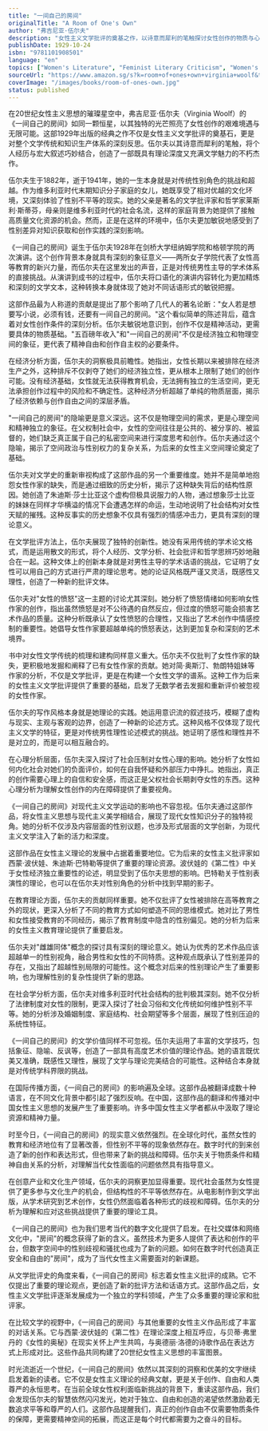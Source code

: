 ```yaml
---
title: "一间自己的房间"
originalTitle: "A Room of One's Own"
author: "弗吉尼亚·伍尔夫"
description: "女性主义文学批评的奠基之作，以诗意而犀利的笔触探讨女性创作的物质与心理条件，提出影响深远的女性写作理论。"
publishDate: 1929-10-24
isbn: "9781101908501"
language: "en"
topics: ["Women's Literature", "Feminist Literary Criticism", "Women's Writing", "Economic Empowerment"]
sourceUrl: "https://www.amazon.sg/s?k=room+of+ones+own+virginia+woolf&tag=inkrupt-22"
coverImage: "/images/books/room-of-ones-own.jpg"
status: published
---
```


在20世纪女性主义思想的璀璨星空中，弗吉尼亚·伍尔夫（Virginia Woolf）的《一间自己的房间》如同一颗恒星，以其独特的光芒照亮了女性创作的艰难境遇与无限可能。这部1929年出版的经典之作不仅是女性主义文学批评的奠基石，更是对整个文学传统和知识生产体系的深刻反思。伍尔夫以其诗意而犀利的笔触，将个人经历与宏大叙述巧妙结合，创造了一部既具有理论深度又充满文学魅力的不朽杰作。

伍尔夫生于1882年，逝于1941年，她的一生本身就是对传统性别角色的挑战和超越。作为维多利亚时代末期知识分子家庭的女儿，她既享受了相对优越的文化环境，又深刻体验了性别不平等的现实。她的父亲是著名的文学批评家和哲学家莱斯利·斯蒂芬，母亲则是维多利亚时代的社会名流，这样的家庭背景为她提供了接触高质量文化资源的机会。然而，正是在这样的环境中，伍尔夫更加敏锐地感受到了性别差异对知识获取和创作实践的深刻影响。

《一间自己的房间》诞生于伍尔夫1928年在剑桥大学纽纳姆学院和格顿学院的两次演讲。这个创作背景本身就具有深刻的象征意义——两所女子学院代表了女性高等教育的新兴力量，而伍尔夫在这里发出的声音，正是对传统男性主导的学术体系的直接挑战。从演讲到成书的过程中，伍尔夫将口语化的演讲内容转化为更加精炼和深刻的文学文本，这种转换本身就体现了她对不同话语形式的敏锐把握。

这部作品最为人称道的贡献是提出了那个影响了几代人的著名论断："女人若是想要写小说，必须有钱，还要有一间自己的房间。"这个看似简单的陈述背后，蕴含着对女性创作条件的深刻分析。伍尔夫敏锐地意识到，创作不仅是精神活动，更需要具体的物质基础。"五百磅年收入"和"一间自己的房间"不仅是经济独立和物理空间的象征，更代表了精神自由和创作自主权的必要条件。

在经济分析方面，伍尔夫的洞察极具前瞻性。她指出，女性长期以来被排除在经济生产之外，这种排斥不仅剥夺了她们的经济独立性，更从根本上限制了她们的创作可能。没有经济基础，女性就无法获得教育机会，无法拥有独立的生活空间，更无法承担创作过程中的风险和不确定性。这种经济分析超越了单纯的物质层面，揭示了经济依赖与创作自由之间的深层矛盾。

"一间自己的房间"的隐喻更是意义深远。这不仅是物理空间的需求，更是心理空间和精神独立的象征。在父权制社会中，女性的空间往往是公共的、被分享的、被监督的，她们缺乏真正属于自己的私密空间来进行深度思考和创作。伍尔夫通过这个隐喻，揭示了空间政治与性别权力的复杂关系，为后来的女性主义空间理论奠定了基础。

伍尔夫对文学史的重新审视构成了这部作品的另一个重要维度。她并不是简单地抱怨女性作家的缺失，而是通过细致的历史分析，揭示了这种缺失背后的结构性原因。她创造了朱迪斯·莎士比亚这个虚构但极具说服力的人物，通过想象莎士比亚的妹妹在同样才华横溢的情况下会遭遇怎样的命运，生动地说明了社会结构对女性天赋的摧残。这种反事实的历史想象不仅具有强烈的情感冲击力，更具有深刻的理论意义。

在文学批评方法上，伍尔夫展现了独特的创新性。她没有采用传统的学术论文格式，而是运用散文的形式，将个人经历、文学分析、社会批评和哲学思辨巧妙地融合在一起。这种文体上的创新本身就是对男性主导的学术话语的挑战，它证明了女性可以用自己的方式进行严肃的理论思考。她的论证风格既严谨又灵活，既感性又理性，创造了一种新的批评文体。

伍尔夫对"女性的愤怒"这一主题的讨论尤其深刻。她分析了愤怒情绪如何影响女性作家的创作，指出虽然愤怒是对不公待遇的自然反应，但过度的愤怒可能会损害艺术作品的质量。这种分析既承认了女性愤怒的合理性，又指出了艺术创作中情感控制的重要性。她倡导女性作家要超越单纯的愤怒表达，达到更加复杂和深刻的艺术境界。

书中对女性文学传统的梳理和建构同样意义重大。伍尔夫不仅批判了女性作家的缺失，更积极地发掘和阐释了已有女性作家的贡献。她对简·奥斯汀、勃朗特姐妹等作家的分析，不仅是文学批评，更是在构建一个女性文学的谱系。这种工作为后来的女性主义文学批评提供了重要的基础，启发了无数学者去发掘和重新评价被忽视的女性作家。

伍尔夫的写作风格本身就是她理论的实践。她运用意识流的叙述技巧，模糊了虚构与现实、主观与客观的边界，创造了一种新的论述方式。这种风格不仅体现了现代主义文学的特征，更是对传统男性理性论述模式的挑战。她证明了感性和理性并不是对立的，而是可以相互融合的。

在心理分析层面，伍尔夫深入探讨了社会压制对女性心理的影响。她分析了女性如何内化社会对她们的负面评价，如何在自我怀疑和外部压力中挣扎。她指出，真正的创作需要心理上的自信和安全感，而这正是父权社会长期剥夺女性的东西。这种心理分析为理解女性创作的内在障碍提供了重要视角。

《一间自己的房间》对现代主义文学运动的影响也不容忽视。伍尔夫通过这部作品，将女性主义思想与现代主义美学相结合，展现了现代女性知识分子的独特视角。她的分析不仅涉及内容层面的性别议题，也涉及形式层面的文学创新，为现代主义文学注入了新的活力和深度。

这部作品在女性主义理论的发展中占据着重要地位。它为后来的女性主义批评家如西蒙·波伏娃、朱迪斯·巴特勒等提供了重要的理论资源。波伏娃的《第二性》中关于女性经济独立重要性的论述，明显受到了伍尔夫思想的影响。巴特勒关于性别表演性的理论，也可以在伍尔夫对性别角色的分析中找到早期的影子。

在教育理论方面，伍尔夫的贡献同样重要。她不仅批评了女性被排除在高等教育之外的现状，更深入分析了不同的教育方式如何塑造不同的思维模式。她对比了男性和女性接受教育的不同经历，揭示了教育制度中隐含的性别偏见。她的分析为后来的女性主义教育理论提供了重要启发。

伍尔夫对"雌雄同体"概念的探讨具有深刻的理论意义。她认为优秀的艺术作品应该超越单一的性别视角，融合男性和女性的不同特质。这种观点既承认了性别差异的存在，又指出了超越性别局限的可能性。这个概念对后来的性别理论产生了重要影响，也为理解性别的复杂性提供了新的思路。

在社会学分析方面，伍尔夫对维多利亚时代社会结构的批判极其深刻。她不仅分析了法律制度对女性的限制，更深入探讨了社会习俗和文化传统如何维护性别不平等。她的分析涉及婚姻制度、家庭结构、社会期望等多个层面，展现了性别压迫的系统性特征。

《一间自己的房间》的文学价值同样不可忽视。伍尔夫运用了丰富的文学技巧，包括象征、隐喻、反讽等，创造了一部具有高度艺术价值的理论作品。她的语言既优美又准确，既感性又理性，展现了文学与理论完美结合的可能性。这种结合本身就是对传统学科界限的挑战。

在国际传播方面，《一间自己的房间》的影响遍及全球。这部作品被翻译成数十种语言，在不同文化背景中都引起了强烈反响。在中国，这部作品的翻译和传播对中国女性主义思想的发展产生了重要影响。许多中国女性主义学者都从中汲取了理论资源和精神力量。

时至今日，《一间自己的房间》的现实意义依然强烈。在全球化时代，虽然女性的教育和经济地位有了显著改善，但性别不平等的现象依然存在。数字时代的到来创造了新的创作和表达形式，但也带来了新的挑战和障碍。伍尔夫关于物质条件和精神自由关系的分析，对理解当代女性面临的问题依然具有指导意义。

在创意产业和文化生产领域，伍尔夫的洞察更加显得重要。现代社会虽然为女性提供了更多参与文化生产的机会，但结构性的不平等依然存在。从电影制作到文学出版，从学术研究到艺术创作，女性仍然面临着各种形式的歧视和障碍。伍尔夫的分析为理解和应对这些挑战提供了重要的理论工具。

《一间自己的房间》也为我们思考当代的数字文化提供了启发。在社交媒体和网络文化中，"房间"的概念获得了新的含义。虽然技术为更多人提供了表达和创作的平台，但数字空间中的性别歧视和骚扰也成为了新的问题。如何在数字时代创造真正安全和自由的"房间"，成为了当代女性主义需要面对的新课题。

从文学批评史的角度来看，《一间自己的房间》标志着女性主义批评的成熟。它不仅提出了重要的理论观点，更创造了新的批评方法和话语方式。这部作品之后，女性主义文学批评逐渐发展成为一个独立的学科领域，产生了众多重要的理论家和批评家。

在比较文学的视野中，《一间自己的房间》与其他重要的女性主义作品形成了丰富的对话关系。它与西蒙·波伏娃的《第二性》在理论深度上相互呼应，与贝蒂·弗里丹的《女性的奥秘》在现实关怀上产生共鸣，与奥德丽·洛德的诗歌作品在表达方式上形成对比。这些作品共同构建了20世纪女性主义思想的丰富图景。

时光流逝近一个世纪，《一间自己的房间》依然以其深刻的洞察和优美的文字继续启发着新的读者。它不仅是女性主义理论的经典文献，更是关于创作、自由和人类尊严的永恒思考。在当前全球女性权利面临新挑战的背景下，重读这部作品，我们会发现伍尔夫的智慧依然闪闪发光，她对于独立、自由和创造的渴望依然激励着无数追求平等和尊严的人们。这部作品提醒我们，真正的创作自由不仅需要物质条件的保障，更需要精神空间的拓展，而这正是每个时代都需要为之奋斗的目标。